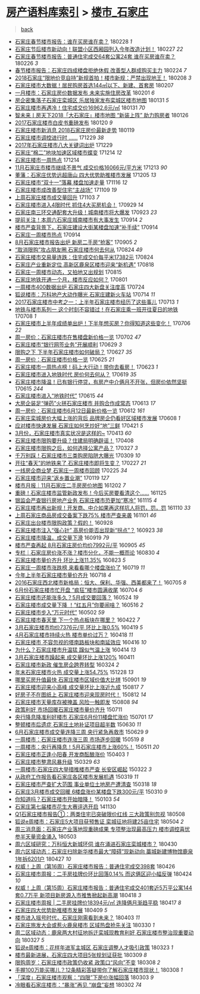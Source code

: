 [房产语料库索引](../../README.md)  > [楼市_石家庄](楼市_石家庄.md)
====
> [back](../README.md)

- [石家庄春节楼市报告：谁在买房谁在卖？](http://jkwz.applinzi.com/ittc/7075175558554321931.html#%E7%9F%B3%E5%AE%B6%E5%BA%84%E6%98%A5%E8%8A%82%E6%A5%BC%E5%B8%82%E6%8A%A5%E5%91%8A%EF%BC%9A%E8%B0%81%E5%9C%A8%E4%B9%B0%E6%88%BF%E8%B0%81%E5%9C%A8%E5%8D%96%EF%BC%9F) 180228 *1* 
- [石家庄节后楼市新动向！联盟小区西厢园列入今年改造计划！](http://jkwz.applinzi.com/ittc/7074721206643459088.html#%E7%9F%B3%E5%AE%B6%E5%BA%84%E8%8A%82%E5%90%8E%E6%A5%BC%E5%B8%82%E6%96%B0%E5%8A%A8%E5%90%91%EF%BC%81%E8%81%94%E7%9B%9F%E5%B0%8F%E5%8C%BA%E8%A5%BF%E5%8E%A2%E5%9B%AD%E5%88%97%E5%85%A5%E4%BB%8A%E5%B9%B4%E6%94%B9%E9%80%A0%E8%AE%A1%E5%88%92%EF%BC%81) 180227 *22* 
- [石家庄春节楼市报告：普通住宅成交64套公寓24套 谁在买房谁在卖？](http://jkwz.applinzi.com/ittc/7074291150565671953.html#%E7%9F%B3%E5%AE%B6%E5%BA%84%E6%98%A5%E8%8A%82%E6%A5%BC%E5%B8%82%E6%8A%A5%E5%91%8A%EF%BC%9A%E6%99%AE%E9%80%9A%E4%BD%8F%E5%AE%85%E6%88%90%E4%BA%A464%E5%A5%97%E5%85%AC%E5%AF%9324%E5%A5%97+%E8%B0%81%E5%9C%A8%E4%B9%B0%E6%88%BF%E8%B0%81%E5%9C%A8%E5%8D%96%EF%BC%9F) 180226 *3* 
- [春节楼市报告：石家庄四成楼盘拒绝休假 改善型人群成购买主力](http://jkwz.applinzi.com/ittc/7073736418071675915.html#%E6%98%A5%E8%8A%82%E6%A5%BC%E5%B8%82%E6%8A%A5%E5%91%8A%EF%BC%9A%E7%9F%B3%E5%AE%B6%E5%BA%84%E5%9B%9B%E6%88%90%E6%A5%BC%E7%9B%98%E6%8B%92%E7%BB%9D%E4%BC%91%E5%81%87+%E6%94%B9%E5%96%84%E5%9E%8B%E4%BA%BA%E7%BE%A4%E6%88%90%E8%B4%AD%E4%B9%B0%E4%B8%BB%E5%8A%9B) 180224 *7* 
- [2018石家庄“限地价竞自持”新规首拍！楼市新规：严禁出现地王！](http://jkwz.applinzi.com/ittc/7067723057609573386.html#2018%E7%9F%B3%E5%AE%B6%E5%BA%84%E2%80%9C%E9%99%90%E5%9C%B0%E4%BB%B7%E7%AB%9E%E8%87%AA%E6%8C%81%E2%80%9D%E6%96%B0%E8%A7%84%E9%A6%96%E6%8B%8D%EF%BC%81%E6%A5%BC%E5%B8%82%E6%96%B0%E8%A7%84%EF%BC%9A%E4%B8%A5%E7%A6%81%E5%87%BA%E7%8E%B0%E5%9C%B0%E7%8E%8B%EF%BC%81) 180208 *3* 
- [石家庄楼市大数据！居民购房首选144㎡以下、新建、首套房](http://jkwz.applinzi.com/ittc/7067402292628554768.html#%E7%9F%B3%E5%AE%B6%E5%BA%84%E6%A5%BC%E5%B8%82%E5%A4%A7%E6%95%B0%E6%8D%AE%EF%BC%81%E5%B1%85%E6%B0%91%E8%B4%AD%E6%88%BF%E9%A6%96%E9%80%89144%E3%8E%A1%E4%BB%A5%E4%B8%8B%E3%80%81%E6%96%B0%E5%BB%BA%E3%80%81%E9%A6%96%E5%A5%97%E6%88%BF) 180207  
- [一月楼市：石家庄房价数据发布 未来实施住房改革](http://jkwz.applinzi.com/ittc/7065252836038673419.html#%E4%B8%80%E6%9C%88%E6%A5%BC%E5%B8%82%EF%BC%9A%E7%9F%B3%E5%AE%B6%E5%BA%84%E6%88%BF%E4%BB%B7%E6%95%B0%E6%8D%AE%E5%8F%91%E5%B8%83+%E6%9C%AA%E6%9D%A5%E5%AE%9E%E6%96%BD%E4%BD%8F%E6%88%BF%E6%94%B9%E9%9D%A9) 180201 *6* 
- [房企密集落子石家庄栾城区 乐居独家发布栾城区楼市地图](http://jkwz.applinzi.com/ittc/7064802534504268816.html#%E6%88%BF%E4%BC%81%E5%AF%86%E9%9B%86%E8%90%BD%E5%AD%90%E7%9F%B3%E5%AE%B6%E5%BA%84%E6%A0%BE%E5%9F%8E%E5%8C%BA+%E4%B9%90%E5%B1%85%E7%8B%AC%E5%AE%B6%E5%8F%91%E5%B8%83%E6%A0%BE%E5%9F%8E%E5%8C%BA%E6%A5%BC%E5%B8%82%E5%9C%B0%E5%9B%BE) 180131 *5* 
- [石家庄楼市再遇冷！住宅成交价16962.6元/㎡](http://jkwz.applinzi.com/ittc/7064795593166029840.html#%E7%9F%B3%E5%AE%B6%E5%BA%84%E6%A5%BC%E5%B8%82%E5%86%8D%E9%81%87%E5%86%B7%EF%BC%81%E4%BD%8F%E5%AE%85%E6%88%90%E4%BA%A4%E4%BB%B716962.6%E5%85%83%2F%E3%8E%A1) 180131 *70* 
- [智未来丨房天下2018「大石家庄」楼市地图 “新装上阵” 助力购房者](http://jkwz.applinzi.com/ittc/7062912568262132746.html#%E6%99%BA%E6%9C%AA%E6%9D%A5%E4%B8%A8%E6%88%BF%E5%A4%A9%E4%B8%8B2018%E3%80%8C%E5%A4%A7%E7%9F%B3%E5%AE%B6%E5%BA%84%E3%80%8D%E6%A5%BC%E5%B8%82%E5%9C%B0%E5%9B%BE+%E2%80%9C%E6%96%B0%E8%A3%85%E4%B8%8A%E9%98%B5%E2%80%9D+%E5%8A%A9%E5%8A%9B%E8%B4%AD%E6%88%BF%E8%80%85) 180126  
- [2017石家庄楼市白皮书重磅发布](http://jkwz.applinzi.com/ittc/7060645515484464135.html#2017%E7%9F%B3%E5%AE%B6%E5%BA%84%E6%A5%BC%E5%B8%82%E7%99%BD%E7%9A%AE%E4%B9%A6%E9%87%8D%E7%A3%85%E5%8F%91%E5%B8%83) 180120 *9* 
- [石家庄楼市新消息 2018石家庄房价最新走势](http://jkwz.applinzi.com/ittc/7060264080953050129.html#%E7%9F%B3%E5%AE%B6%E5%BA%84%E6%A5%BC%E5%B8%82%E6%96%B0%E6%B6%88%E6%81%AF+2018%E7%9F%B3%E5%AE%B6%E5%BA%84%E6%88%BF%E4%BB%B7%E6%9C%80%E6%96%B0%E8%B5%B0%E5%8A%BF) 180119  
- [石家庄楼市调控进行时 ……](http://jkwz.applinzi.com/ittc/7052410016647087120.html#%E7%9F%B3%E5%AE%B6%E5%BA%84%E6%A5%BC%E5%B8%82%E8%B0%83%E6%8E%A7%E8%BF%9B%E8%A1%8C%E6%97%B6+%E2%80%A6%E2%80%A6) 171229 *38* 
- [2017年石家庄楼市八大关键词出炉](http://jkwz.applinzi.com/ittc/7052388777387885585.html#2017%E5%B9%B4%E7%9F%B3%E5%AE%B6%E5%BA%84%E6%A5%BC%E5%B8%82%E5%85%AB%E5%A4%A7%E5%85%B3%E9%94%AE%E8%AF%8D%E5%87%BA%E7%82%89) 171229  
- [石家庄“棉二”地块加速区域楼市蝶变](http://jkwz.applinzi.com/ittc/7046834595188704272.html#%E7%9F%B3%E5%AE%B6%E5%BA%84%E2%80%9C%E6%A3%89%E4%BA%8C%E2%80%9D%E5%9C%B0%E5%9D%97%E5%8A%A0%E9%80%9F%E5%8C%BA%E5%9F%9F%E6%A5%BC%E5%B8%82%E8%9D%B6%E5%8F%98) 171214 *12* 
- [石家庄楼市一周热点](http://jkwz.applinzi.com/ittc/7046833768197784592.html#%E7%9F%B3%E5%AE%B6%E5%BA%84%E6%A5%BC%E5%B8%82%E4%B8%80%E5%91%A8%E7%83%AD%E7%82%B9) 171214  
- [11月石家庄市楼市继续不景气 成交价格16066元/平方米](http://jkwz.applinzi.com/ittc/7046583336464548880.html#11%E6%9C%88%E7%9F%B3%E5%AE%B6%E5%BA%84%E5%B8%82%E6%A5%BC%E5%B8%82%E7%BB%A7%E7%BB%AD%E4%B8%8D%E6%99%AF%E6%B0%94+%E6%88%90%E4%BA%A4%E4%BB%B7%E6%A0%BC16066%E5%85%83%2F%E5%B9%B3%E6%96%B9%E7%B1%B3) 171213 *90* 
- [董藩：石家庄优势远超唐山 四大优势助推楼市发展](http://jkwz.applinzi.com/ittc/7043670183200162833.html#%E8%91%A3%E8%97%A9%EF%BC%9A%E7%9F%B3%E5%AE%B6%E5%BA%84%E4%BC%98%E5%8A%BF%E8%BF%9C%E8%B6%85%E5%94%90%E5%B1%B1+%E5%9B%9B%E5%A4%A7%E4%BC%98%E5%8A%BF%E5%8A%A9%E6%8E%A8%E6%A5%BC%E5%B8%82%E5%8F%91%E5%B1%95) 171205 *13* 
- [石家庄楼市“双十一”落幕 楼盘加速走量](http://jkwz.applinzi.com/ittc/7036425685327938577.html#%E7%9F%B3%E5%AE%B6%E5%BA%84%E6%A5%BC%E5%B8%82%E2%80%9C%E5%8F%8C%E5%8D%81%E4%B8%80%E2%80%9D%E8%90%BD%E5%B9%95+%E6%A5%BC%E7%9B%98%E5%8A%A0%E9%80%9F%E8%B5%B0%E9%87%8F) 171116 *12* 
- [石家庄楼市成改善型住宅“主战场”](http://jkwz.applinzi.com/ittc/7033840419102786576.html#%E7%9F%B3%E5%AE%B6%E5%BA%84%E6%A5%BC%E5%B8%82%E6%88%90%E6%94%B9%E5%96%84%E5%9E%8B%E4%BD%8F%E5%AE%85%E2%80%9C%E4%B8%BB%E6%88%98%E5%9C%BA%E2%80%9D) 171109 *19* 
- [上周石家庄楼市成交量回升](http://jkwz.applinzi.com/ittc/7031735632148300817.html#%E4%B8%8A%E5%91%A8%E7%9F%B3%E5%AE%B6%E5%BA%84%E6%A5%BC%E5%B8%82%E6%88%90%E4%BA%A4%E9%87%8F%E5%9B%9E%E5%8D%87) 171103 *7* 
- [石家庄楼市进入4限时代 抓住4大买房机会！](http://jkwz.applinzi.com/ittc/7018655779543057425.html#%E7%9F%B3%E5%AE%B6%E5%BA%84%E6%A5%BC%E5%B8%82%E8%BF%9B%E5%85%A54%E9%99%90%E6%97%B6%E4%BB%A3+%E6%8A%93%E4%BD%8F4%E5%A4%A7%E4%B9%B0%E6%88%BF%E6%9C%BA%E4%BC%9A%EF%BC%81) 170929 *14* 
- [石家庄南三环交通配套大升级！城南楼市将大爆发](http://jkwz.applinzi.com/ittc/7016406789023859729.html#%E7%9F%B3%E5%AE%B6%E5%BA%84%E5%8D%97%E4%B8%89%E7%8E%AF%E4%BA%A4%E9%80%9A%E9%85%8D%E5%A5%97%E5%A4%A7%E5%8D%87%E7%BA%A7%EF%BC%81%E5%9F%8E%E5%8D%97%E6%A5%BC%E5%B8%82%E5%B0%86%E5%A4%A7%E7%88%86%E5%8F%91) 170923 *23* 
- [提前关注！本周六石家庄城南楼市有大事发生](http://jkwz.applinzi.com/ittc/7013106895706129425.html#%E6%8F%90%E5%89%8D%E5%85%B3%E6%B3%A8%EF%BC%81%E6%9C%AC%E5%91%A8%E5%85%AD%E7%9F%B3%E5%AE%B6%E5%BA%84%E5%9F%8E%E5%8D%97%E6%A5%BC%E5%B8%82%E6%9C%89%E5%A4%A7%E4%BA%8B%E5%8F%91%E7%94%9F) 170914 *2* 
- [楼市严查背景下，石家庄建设大街某楼盘加速“补手续”](http://jkwz.applinzi.com/ittc/7013078066807702288.html#%E6%A5%BC%E5%B8%82%E4%B8%A5%E6%9F%A5%E8%83%8C%E6%99%AF%E4%B8%8B%EF%BC%8C%E7%9F%B3%E5%AE%B6%E5%BA%84%E5%BB%BA%E8%AE%BE%E5%A4%A7%E8%A1%97%E6%9F%90%E6%A5%BC%E7%9B%98%E5%8A%A0%E9%80%9F%E2%80%9C%E8%A1%A5%E6%89%8B%E7%BB%AD%E2%80%9D) 170914  
- [石家庄一周楼市热点](http://jkwz.applinzi.com/ittc/7013077773407748881.html#%E7%9F%B3%E5%AE%B6%E5%BA%84%E4%B8%80%E5%91%A8%E6%A5%BC%E5%B8%82%E7%83%AD%E7%82%B9) 170914  
- [8月石家庄楼市报告出炉 新房二手房“抢客”](http://jkwz.applinzi.com/ittc/7009754175322457104.html#8%E6%9C%88%E7%9F%B3%E5%AE%B6%E5%BA%84%E6%A5%BC%E5%B8%82%E6%8A%A5%E5%91%8A%E5%87%BA%E7%82%89+%E6%96%B0%E6%88%BF%E4%BA%8C%E6%89%8B%E6%88%BF%E2%80%9C%E6%8A%A2%E5%AE%A2%E2%80%9D) 170905 *2* 
- [“取消限购”攻占朋友圈 石家庄楼市何去何从](http://jkwz.applinzi.com/ittc/7005421835863458832.html#%E2%80%9C%E5%8F%96%E6%B6%88%E9%99%90%E8%B4%AD%E2%80%9D%E6%94%BB%E5%8D%A0%E6%9C%8B%E5%8F%8B%E5%9C%88+%E7%9F%B3%E5%AE%B6%E5%BA%84%E6%A5%BC%E5%B8%82%E4%BD%95%E5%8E%BB%E4%BD%95%E4%BB%8E) 170824 *49* 
- [石家庄楼市交易量连跌：住宅成交价每平米17382元](http://jkwz.applinzi.com/ittc/7005185751678190353.html#%E7%9F%B3%E5%AE%B6%E5%BA%84%E6%A5%BC%E5%B8%82%E4%BA%A4%E6%98%93%E9%87%8F%E8%BF%9E%E8%B7%8C%EF%BC%9A%E4%BD%8F%E5%AE%85%E6%88%90%E4%BA%A4%E4%BB%B7%E6%AF%8F%E5%B9%B3%E7%B1%B317382%E5%85%83) 170824  
- [石家庄产业重新定位 高新区鹿泉区楼市迎来“新机遇”](http://jkwz.applinzi.com/ittc/7003120189842129681.html#%E7%9F%B3%E5%AE%B6%E5%BA%84%E4%BA%A7%E4%B8%9A%E9%87%8D%E6%96%B0%E5%AE%9A%E4%BD%8D+%E9%AB%98%E6%96%B0%E5%8C%BA%E9%B9%BF%E6%B3%89%E5%8C%BA%E6%A5%BC%E5%B8%82%E8%BF%8E%E6%9D%A5%E2%80%9C%E6%96%B0%E6%9C%BA%E9%81%87%E2%80%9D) 170818  
- [石家庄一周楼市动态，又拍地又出规划](http://jkwz.applinzi.com/ittc/7001966934772679696.html#%E7%9F%B3%E5%AE%B6%E5%BA%84%E4%B8%80%E5%91%A8%E6%A5%BC%E5%B8%82%E5%8A%A8%E6%80%81%EF%BC%8C%E5%8F%88%E6%8B%8D%E5%9C%B0%E5%8F%88%E5%87%BA%E8%A7%84%E5%88%92) 170815  
- [石家庄地铁开通一个月，楼市反应如何？](http://jkwz.applinzi.com/ittc/6996885901899465744.html#%E7%9F%B3%E5%AE%B6%E5%BA%84%E5%9C%B0%E9%93%81%E5%BC%80%E9%80%9A%E4%B8%80%E4%B8%AA%E6%9C%88%EF%BC%8C%E6%A5%BC%E5%B8%82%E5%8F%8D%E5%BA%94%E5%A6%82%E4%BD%95%EF%BC%9F) 170801  
- [一周楼市400数据出炉 石家庄四大新盘关注度高](http://jkwz.applinzi.com/ittc/6993881582518420497.html#%E4%B8%80%E5%91%A8%E6%A5%BC%E5%B8%82400%E6%95%B0%E6%8D%AE%E5%87%BA%E7%82%89+%E7%9F%B3%E5%AE%B6%E5%BA%84%E5%9B%9B%E5%A4%A7%E6%96%B0%E7%9B%98%E5%85%B3%E6%B3%A8%E5%BA%A6%E9%AB%98) 170724  
- [狐说楼市：万科地产大动作曝光 石家庄建新火车站](http://jkwz.applinzi.com/ittc/6990222056376239120.html#%E7%8B%90%E8%AF%B4%E6%A5%BC%E5%B8%82%EF%BC%9A%E4%B8%87%E7%A7%91%E5%9C%B0%E4%BA%A7%E5%A4%A7%E5%8A%A8%E4%BD%9C%E6%9B%9D%E5%85%89+%E7%9F%B3%E5%AE%B6%E5%BA%84%E5%BB%BA%E6%96%B0%E7%81%AB%E8%BD%A6%E7%AB%99) 170714 *11* 
- [2017石家庄楼市中考之一：上半年石家庄楼市经历了这些事儿](http://jkwz.applinzi.com/ittc/6989687004152202257.html#2017%E7%9F%B3%E5%AE%B6%E5%BA%84%E6%A5%BC%E5%B8%82%E4%B8%AD%E8%80%83%E4%B9%8B%E4%B8%80%EF%BC%9A%E4%B8%8A%E5%8D%8A%E5%B9%B4%E7%9F%B3%E5%AE%B6%E5%BA%84%E6%A5%BC%E5%B8%82%E7%BB%8F%E5%8E%86%E4%BA%86%E8%BF%99%E4%BA%9B%E4%BA%8B%E5%84%BF) 170713 *1* 
- [地铁与楼市系列一 这个时刻不容错过！在石家庄乘一班开往夏日的地铁](http://jkwz.applinzi.com/ittc/6987824005447681029.html#%E5%9C%B0%E9%93%81%E4%B8%8E%E6%A5%BC%E5%B8%82%E7%B3%BB%E5%88%97%E4%B8%80+%E8%BF%99%E4%B8%AA%E6%97%B6%E5%88%BB%E4%B8%8D%E5%AE%B9%E9%94%99%E8%BF%87%EF%BC%81%E5%9C%A8%E7%9F%B3%E5%AE%B6%E5%BA%84%E4%B9%98%E4%B8%80%E7%8F%AD%E5%BC%80%E5%BE%80%E5%A4%8F%E6%97%A5%E7%9A%84%E5%9C%B0%E9%93%81) 170708 *1* 
- [石家庄楼市上半年成绩单出炉！下半年想买房？你得知道这些变化！](http://jkwz.applinzi.com/ittc/6987148999654900752.html#%E7%9F%B3%E5%AE%B6%E5%BA%84%E6%A5%BC%E5%B8%82%E4%B8%8A%E5%8D%8A%E5%B9%B4%E6%88%90%E7%BB%A9%E5%8D%95%E5%87%BA%E7%82%89%EF%BC%81%E4%B8%8B%E5%8D%8A%E5%B9%B4%E6%83%B3%E4%B9%B0%E6%88%BF%EF%BC%9F%E4%BD%A0%E5%BE%97%E7%9F%A5%E9%81%93%E8%BF%99%E4%BA%9B%E5%8F%98%E5%8C%96%EF%BC%81) 170706 *22* 
- [周一房价：石家庄楼市在售楼盘新价格一览](http://jkwz.applinzi.com/ittc/6985816463557264388.html#%E5%91%A8%E4%B8%80%E6%88%BF%E4%BB%B7%EF%BC%9A%E7%9F%B3%E5%AE%B6%E5%BA%84%E6%A5%BC%E5%B8%82%E5%9C%A8%E5%94%AE%E6%A5%BC%E7%9B%98%E6%96%B0%E4%BB%B7%E6%A0%BC%E4%B8%80%E8%A7%88) 170702 *47* 
- [石家庄楼市“银行网签业务”开展顺利](http://jkwz.applinzi.com/ittc/6984485863147701252.html#%E7%9F%B3%E5%AE%B6%E5%BA%84%E6%A5%BC%E5%B8%82%E2%80%9C%E9%93%B6%E8%A1%8C%E7%BD%91%E7%AD%BE%E4%B8%9A%E5%8A%A1%E2%80%9D%E5%BC%80%E5%B1%95%E9%A1%BA%E5%88%A9) 170629 *3* 
- [限购之下 下半年石家庄楼市如何破局？](http://jkwz.applinzi.com/ittc/6983774826844914693.html#%E9%99%90%E8%B4%AD%E4%B9%8B%E4%B8%8B+%E4%B8%8B%E5%8D%8A%E5%B9%B4%E7%9F%B3%E5%AE%B6%E5%BA%84%E6%A5%BC%E5%B8%82%E5%A6%82%E4%BD%95%E7%A0%B4%E5%B1%80%EF%BC%9F) 170627 *35* 
- [周一房价：石家庄楼市价格一览](http://jkwz.applinzi.com/ittc/6983118343396393988.html#%E5%91%A8%E4%B8%80%E6%88%BF%E4%BB%B7%EF%BC%9A%E7%9F%B3%E5%AE%B6%E5%BA%84%E6%A5%BC%E5%B8%82%E4%BB%B7%E6%A0%BC%E4%B8%80%E8%A7%88) 170625 *21* 
- [石家庄楼市一周热点榜！码上大行动！带你去看房！](http://jkwz.applinzi.com/ittc/6982370703977219077.html#%E7%9F%B3%E5%AE%B6%E5%BA%84%E6%A5%BC%E5%B8%82%E4%B8%80%E5%91%A8%E7%83%AD%E7%82%B9%E6%A6%9C%EF%BC%81%E7%A0%81%E4%B8%8A%E5%A4%A7%E8%A1%8C%E5%8A%A8%EF%BC%81%E5%B8%A6%E4%BD%A0%E5%8E%BB%E7%9C%8B%E6%88%BF%EF%BC%81) 170623 *1* 
- [石家庄楼市进入地铁时代 房价何去何从？](http://jkwz.applinzi.com/ittc/6980826685908714500.html#%E7%9F%B3%E5%AE%B6%E5%BA%84%E6%A5%BC%E5%B8%82%E8%BF%9B%E5%85%A5%E5%9C%B0%E9%93%81%E6%97%B6%E4%BB%A3+%E6%88%BF%E4%BB%B7%E4%BD%95%E5%8E%BB%E4%BD%95%E4%BB%8E%EF%BC%9F) 170619 *35* 
- [石家庄楼市降温！已有银行停贷，有房产中介俩月不开张，但房价依然坚挺](http://jkwz.applinzi.com/ittc/6979325629420798981.html#%E7%9F%B3%E5%AE%B6%E5%BA%84%E6%A5%BC%E5%B8%82%E9%99%8D%E6%B8%A9%EF%BC%81%E5%B7%B2%E6%9C%89%E9%93%B6%E8%A1%8C%E5%81%9C%E8%B4%B7%EF%BC%8C%E6%9C%89%E6%88%BF%E4%BA%A7%E4%B8%AD%E4%BB%8B%E4%BF%A9%E6%9C%88%E4%B8%8D%E5%BC%80%E5%BC%A0%EF%BC%8C%E4%BD%86%E6%88%BF%E4%BB%B7%E4%BE%9D%E7%84%B6%E5%9D%9A%E6%8C%BA) 170615 *244* 
- [石家庄楼市进入“地铁时代”](http://jkwz.applinzi.com/ittc/6979271904857687045.html#%E7%9F%B3%E5%AE%B6%E5%BA%84%E6%A5%BC%E5%B8%82%E8%BF%9B%E5%85%A5%E2%80%9C%E5%9C%B0%E9%93%81%E6%97%B6%E4%BB%A3%E2%80%9D) 170615 *44* 
- [大房企装足“弹药”火拼石家庄楼市 并购合作成常态](http://jkwz.applinzi.com/ittc/6978796113053090821.html#%E5%A4%A7%E6%88%BF%E4%BC%81%E8%A3%85%E8%B6%B3%E2%80%9C%E5%BC%B9%E8%8D%AF%E2%80%9D%E7%81%AB%E6%8B%BC%E7%9F%B3%E5%AE%B6%E5%BA%84%E6%A5%BC%E5%B8%82+%E5%B9%B6%E8%B4%AD%E5%90%88%E4%BD%9C%E6%88%90%E5%B8%B8%E6%80%81) 170613 *17* 
- [周一房价：石家庄楼市6月12日最新价格一览](http://jkwz.applinzi.com/ittc/6978109242404766725.html#%E5%91%A8%E4%B8%80%E6%88%BF%E4%BB%B7%EF%BC%9A%E7%9F%B3%E5%AE%B6%E5%BA%84%E6%A5%BC%E5%B8%826%E6%9C%8812%E6%97%A5%E6%9C%80%E6%96%B0%E4%BB%B7%E6%A0%BC%E4%B8%80%E8%A7%88) 170612 *161* 
- [石家庄栾城房价大幅上涨的背后 品牌房企仍看好区域楼市发展](http://jkwz.applinzi.com/ittc/6976675855760622597.html#%E7%9F%B3%E5%AE%B6%E5%BA%84%E6%A0%BE%E5%9F%8E%E6%88%BF%E4%BB%B7%E5%A4%A7%E5%B9%85%E4%B8%8A%E6%B6%A8%E7%9A%84%E8%83%8C%E5%90%8E+%E5%93%81%E7%89%8C%E6%88%BF%E4%BC%81%E4%BB%8D%E7%9C%8B%E5%A5%BD%E5%8C%BA%E5%9F%9F%E6%A5%BC%E5%B8%82%E5%8F%91%E5%B1%95) 170608 *1* 
- [应对楼市快速发展 石家庄如何烹炒好“地”三鲜](http://jkwz.applinzi.com/ittc/6958925612700926980.html#%E5%BA%94%E5%AF%B9%E6%A5%BC%E5%B8%82%E5%BF%AB%E9%80%9F%E5%8F%91%E5%B1%95+%E7%9F%B3%E5%AE%B6%E5%BA%84%E5%A6%82%E4%BD%95%E7%83%B9%E7%82%92%E5%A5%BD%E2%80%9C%E5%9C%B0%E2%80%9D%E4%B8%89%E9%B2%9C) 170421 *5* 
- [3月份，石家庄楼市真实状况是这样的~](http://jkwz.applinzi.com/ittc/6955958642955256836.html#3%E6%9C%88%E4%BB%BD%EF%BC%8C%E7%9F%B3%E5%AE%B6%E5%BA%84%E6%A5%BC%E5%B8%82%E7%9C%9F%E5%AE%9E%E7%8A%B6%E5%86%B5%E6%98%AF%E8%BF%99%E6%A0%B7%E7%9A%84%7E) 170413 *60* 
- [石家庄楼市限购要升级？住建局明确辟谣！](http://jkwz.applinzi.com/ittc/6953995249172087812.html#%E7%9F%B3%E5%AE%B6%E5%BA%84%E6%A5%BC%E5%B8%82%E9%99%90%E8%B4%AD%E8%A6%81%E5%8D%87%E7%BA%A7%EF%BC%9F%E4%BD%8F%E5%BB%BA%E5%B1%80%E6%98%8E%E7%A1%AE%E8%BE%9F%E8%B0%A3%EF%BC%81) 170408  
- [石家庄楼市限购之后，如何选择公寓产品？](http://jkwz.applinzi.com/ittc/6949747963726398468.html#%E7%9F%B3%E5%AE%B6%E5%BA%84%E6%A5%BC%E5%B8%82%E9%99%90%E8%B4%AD%E4%B9%8B%E5%90%8E%EF%BC%8C%E5%A6%82%E4%BD%95%E9%80%89%E6%8B%A9%E5%85%AC%E5%AF%93%E4%BA%A7%E5%93%81%EF%BC%9F) 170327 *3* 
- [千万别踩！石家庄楼市三类购房陷阱大曝光](http://jkwz.applinzi.com/ittc/6942983536809362437.html#%E5%8D%83%E4%B8%87%E5%88%AB%E8%B8%A9%EF%BC%81%E7%9F%B3%E5%AE%B6%E5%BA%84%E6%A5%BC%E5%B8%82%E4%B8%89%E7%B1%BB%E8%B4%AD%E6%88%BF%E9%99%B7%E9%98%B1%E5%A4%A7%E6%9B%9D%E5%85%89) 170309 *10* 
- [开往“春天”的地铁来了 石家庄楼市即将生变？](http://jkwz.applinzi.com/ittc/6939354485876065285.html#%E5%BC%80%E5%BE%80%E2%80%9C%E6%98%A5%E5%A4%A9%E2%80%9D%E7%9A%84%E5%9C%B0%E9%93%81%E6%9D%A5%E4%BA%86+%E7%9F%B3%E5%AE%B6%E5%BA%84%E6%A5%BC%E5%B8%82%E5%8D%B3%E5%B0%86%E7%94%9F%E5%8F%98%EF%BC%9F) 170227 *21* 
- [一线房企商业梦 石家庄一周楼市回顾](http://jkwz.applinzi.com/ittc/6938535024923247620.html#%E4%B8%80%E7%BA%BF%E6%88%BF%E4%BC%81%E5%95%86%E4%B8%9A%E6%A2%A6+%E7%9F%B3%E5%AE%B6%E5%BA%84%E4%B8%80%E5%91%A8%E6%A5%BC%E5%B8%82%E5%9B%9E%E9%A1%BE) 170225 *34* 
- [石家庄楼市迎来“返乡置业潮”](http://jkwz.applinzi.com/ittc/6924772410145637380.html#%E7%9F%B3%E5%AE%B6%E5%BA%84%E6%A5%BC%E5%B8%82%E8%BF%8E%E6%9D%A5%E2%80%9C%E8%BF%94%E4%B9%A1%E7%BD%AE%E4%B8%9A%E6%BD%AE%E2%80%9D) 170119 *127* 
- [楼市月报｜11月石家庄二手房房价地图](http://jkwz.applinzi.com/ittc/6907083277860340740.html#%E6%A5%BC%E5%B8%82%E6%9C%88%E6%8A%A5%EF%BD%9C11%E6%9C%88%E7%9F%B3%E5%AE%B6%E5%BA%84%E4%BA%8C%E6%89%8B%E6%88%BF%E6%88%BF%E4%BB%B7%E5%9C%B0%E5%9B%BE) 161202 *7* 
- [重磅！石家庄楼市监管新政发布！今后买房要看清这个……](http://jkwz.applinzi.com/ittc/6904391307534795780.html#%E9%87%8D%E7%A3%85%EF%BC%81%E7%9F%B3%E5%AE%B6%E5%BA%84%E6%A5%BC%E5%B8%82%E7%9B%91%E7%AE%A1%E6%96%B0%E6%94%BF%E5%8F%91%E5%B8%83%EF%BC%81%E4%BB%8A%E5%90%8E%E4%B9%B0%E6%88%BF%E8%A6%81%E7%9C%8B%E6%B8%85%E8%BF%99%E4%B8%AA%E2%80%A6%E2%80%A6) 161125  
- [银监会严查银行房地产业务 石家庄楼市恐更加“寒冷”](http://jkwz.applinzi.com/ittc/6900654408039138309.html#%E9%93%B6%E7%9B%91%E4%BC%9A%E4%B8%A5%E6%9F%A5%E9%93%B6%E8%A1%8C%E6%88%BF%E5%9C%B0%E4%BA%A7%E4%B8%9A%E5%8A%A1+%E7%9F%B3%E5%AE%B6%E5%BA%84%E6%A5%BC%E5%B8%82%E6%81%90%E6%9B%B4%E5%8A%A0%E2%80%9C%E5%AF%92%E5%86%B7%E2%80%9D) 161115 *4* 
- [石家庄楼市再出新规！开发商、中介如果再这样坑人将罚，罚，罚](http://jkwz.applinzi.com/ittc/6898889055365760005.html#%E7%9F%B3%E5%AE%B6%E5%BA%84%E6%A5%BC%E5%B8%82%E5%86%8D%E5%87%BA%E6%96%B0%E8%A7%84%EF%BC%81%E5%BC%80%E5%8F%91%E5%95%86%E3%80%81%E4%B8%AD%E4%BB%8B%E5%A6%82%E6%9E%9C%E5%86%8D%E8%BF%99%E6%A0%B7%E5%9D%91%E4%BA%BA%E5%B0%86%E7%BD%9A%EF%BC%8C%E7%BD%9A%EF%BC%8C%E7%BD%9A) 161110 *33* 
- [上周石家庄商品房成交备案下跌75% 楼市严查来袭](http://jkwz.applinzi.com/ittc/6895587449731810308.html#%E4%B8%8A%E5%91%A8%E7%9F%B3%E5%AE%B6%E5%BA%84%E5%95%86%E5%93%81%E6%88%BF%E6%88%90%E4%BA%A4%E5%A4%87%E6%A1%88%E4%B8%8B%E8%B7%8C75%25+%E6%A5%BC%E5%B8%82%E4%B8%A5%E6%9F%A5%E6%9D%A5%E8%A2%AD) 161101 *46* 
- [石家庄出台楼市限购政策？假的！](http://jkwz.applinzi.com/ittc/6882771489245365253.html#%E7%9F%B3%E5%AE%B6%E5%BA%84%E5%87%BA%E5%8F%B0%E6%A5%BC%E5%B8%82%E9%99%90%E8%B4%AD%E6%94%BF%E7%AD%96%EF%BC%9F%E5%81%87%E7%9A%84%EF%BC%81) 160928  
- [石家庄楼市注入“强心针” 高房价能否出现新“拐点”？](http://jkwz.applinzi.com/ittc/6881038078822581253.html#%E7%9F%B3%E5%AE%B6%E5%BA%84%E6%A5%BC%E5%B8%82%E6%B3%A8%E5%85%A5%E2%80%9C%E5%BC%BA%E5%BF%83%E9%92%88%E2%80%9D+%E9%AB%98%E6%88%BF%E4%BB%B7%E8%83%BD%E5%90%A6%E5%87%BA%E7%8E%B0%E6%96%B0%E2%80%9C%E6%8B%90%E7%82%B9%E2%80%9D%EF%BC%9F) 160923 *38* 
- [石家庄楼市降温，成交量下滑](http://jkwz.applinzi.com/ittc/6879677423183987717.html#%E7%9F%B3%E5%AE%B6%E5%BA%84%E6%A5%BC%E5%B8%82%E9%99%8D%E6%B8%A9%EF%BC%8C%E6%88%90%E4%BA%A4%E9%87%8F%E4%B8%8B%E6%BB%91) 160919 *79* 
- [楼市严查再起 8月石家庄房价均价7992元/平](http://jkwz.applinzi.com/ittc/6874421845897511940.html#%E6%A5%BC%E5%B8%82%E4%B8%A5%E6%9F%A5%E5%86%8D%E8%B5%B7+8%E6%9C%88%E7%9F%B3%E5%AE%B6%E5%BA%84%E6%88%BF%E4%BB%B7%E5%9D%87%E4%BB%B77992%E5%85%83%2F%E5%B9%B3) 160905 *45* 
- [专栏｜石家庄房价涨不涨？楼市分化，不能一概而论](http://jkwz.applinzi.com/ittc/6872218181170627589.html#%E4%B8%93%E6%A0%8F%EF%BD%9C%E7%9F%B3%E5%AE%B6%E5%BA%84%E6%88%BF%E4%BB%B7%E6%B6%A8%E4%B8%8D%E6%B6%A8%EF%BC%9F%E6%A5%BC%E5%B8%82%E5%88%86%E5%8C%96%EF%BC%8C%E4%B8%8D%E8%83%BD%E4%B8%80%E6%A6%82%E8%80%8C%E8%AE%BA) 160830 *4* 
- [石家庄楼市量价齐升 环比上涨11.35%](http://jkwz.applinzi.com/ittc/6869566699371758596.html#%E7%9F%B3%E5%AE%B6%E5%BA%84%E6%A5%BC%E5%B8%82%E9%87%8F%E4%BB%B7%E9%BD%90%E5%8D%87+%E7%8E%AF%E6%AF%94%E4%B8%8A%E6%B6%A811.35%25) 160823 *5* 
- [石家庄一周楼市涨跌榜 来看看哪个楼盘涨价了](http://jkwz.applinzi.com/ittc/6856574768282862597.html#%E7%9F%B3%E5%AE%B6%E5%BA%84%E4%B8%80%E5%91%A8%E6%A5%BC%E5%B8%82%E6%B6%A8%E8%B7%8C%E6%A6%9C+%E6%9D%A5%E7%9C%8B%E7%9C%8B%E5%93%AA%E4%B8%AA%E6%A5%BC%E7%9B%98%E6%B6%A8%E4%BB%B7%E4%BA%86) 160719 *11* 
- [今年上半年石家庄楼市量价齐升](http://jkwz.applinzi.com/ittc/6856315133713974276.html#%E4%BB%8A%E5%B9%B4%E4%B8%8A%E5%8D%8A%E5%B9%B4%E7%9F%B3%E5%AE%B6%E5%BA%84%E6%A5%BC%E5%B8%82%E9%87%8F%E4%BB%B7%E9%BD%90%E5%8D%87) 160718 *4* 
- [2016石家庄西北楼市新格局：恒大、保利、华强、西美都来了！](http://jkwz.applinzi.com/ittc/6851452063619482628.html#2016%E7%9F%B3%E5%AE%B6%E5%BA%84%E8%A5%BF%E5%8C%97%E6%A5%BC%E5%B8%82%E6%96%B0%E6%A0%BC%E5%B1%80%EF%BC%9A%E6%81%92%E5%A4%A7%E3%80%81%E4%BF%9D%E5%88%A9%E3%80%81%E5%8D%8E%E5%BC%BA%E3%80%81%E8%A5%BF%E7%BE%8E%E9%83%BD%E6%9D%A5%E4%BA%86%EF%BC%81) 160705 *8* 
- [6月份石家庄楼市忙开盘 “疯狂”楼市圆满收尾](http://jkwz.applinzi.com/ittc/6850962015354618884.html#6%E6%9C%88%E4%BB%BD%E7%9F%B3%E5%AE%B6%E5%BA%84%E6%A5%BC%E5%B8%82%E5%BF%99%E5%BC%80%E7%9B%98+%E2%80%9C%E7%96%AF%E7%8B%82%E2%80%9D%E6%A5%BC%E5%B8%82%E5%9C%86%E6%BB%A1%E6%94%B6%E5%B0%BE) 160704 *6* 
- [石家庄楼市还能涨多久？5月成交要回落？](http://jkwz.applinzi.com/ittc/6835818600631632901.html#%E7%9F%B3%E5%AE%B6%E5%BA%84%E6%A5%BC%E5%B8%82%E8%BF%98%E8%83%BD%E6%B6%A8%E5%A4%9A%E4%B9%85%EF%BC%9F5%E6%9C%88%E6%88%90%E4%BA%A4%E8%A6%81%E5%9B%9E%E8%90%BD%EF%BC%9F) 160524 *19* 
- [石家庄楼市成交量下降 ！“红五月”你要闹啥？](http://jkwz.applinzi.com/ittc/6832833772625855492.html#%E7%9F%B3%E5%AE%B6%E5%BA%84%E6%A5%BC%E5%B8%82%E6%88%90%E4%BA%A4%E9%87%8F%E4%B8%8B%E9%99%8D+%EF%BC%81%E2%80%9C%E7%BA%A2%E4%BA%94%E6%9C%88%E2%80%9D%E4%BD%A0%E8%A6%81%E9%97%B9%E5%95%A5%EF%BC%9F) 160516 *2* 
- [石家庄楼市步入“万元时代”](http://jkwz.applinzi.com/ittc/6827527494047368196.html#%E7%9F%B3%E5%AE%B6%E5%BA%84%E6%A5%BC%E5%B8%82%E6%AD%A5%E5%85%A5%E2%80%9C%E4%B8%87%E5%85%83%E6%97%B6%E4%BB%A3%E2%80%9D) 160502 *59* 
- [石家庄楼市春天里  下一个热点板块在哪里？](http://jkwz.applinzi.com/ittc/6823864711523075076.html#%E7%9F%B3%E5%AE%B6%E5%BA%84%E6%A5%BC%E5%B8%82%E6%98%A5%E5%A4%A9%E9%87%8C++%E4%B8%8B%E4%B8%80%E4%B8%AA%E7%83%AD%E7%82%B9%E6%9D%BF%E5%9D%97%E5%9C%A8%E5%93%AA%E9%87%8C%EF%BC%9F) 160422 *7* 
- [3月石家庄楼市均价7376元/平 环比上涨0.5%](http://jkwz.applinzi.com/ittc/6822463963090387972.html#3%E6%9C%88%E7%9F%B3%E5%AE%B6%E5%BA%84%E6%A5%BC%E5%B8%82%E5%9D%87%E4%BB%B77376%E5%85%83%2F%E5%B9%B3+%E7%8E%AF%E6%AF%94%E4%B8%8A%E6%B6%A80.5%25) 160419 *5* 
- [4月石家庄楼市持续火热 楼市单价过万？](http://jkwz.applinzi.com/ittc/6822463748316857349.html#4%E6%9C%88%E7%9F%B3%E5%AE%B6%E5%BA%84%E6%A5%BC%E5%B8%82%E6%8C%81%E7%BB%AD%E7%81%AB%E7%83%AD+%E6%A5%BC%E5%B8%82%E5%8D%95%E4%BB%B7%E8%BF%87%E4%B8%87%EF%BC%9F) 160418 *11* 
- [石家庄楼市 不容忽视的塔南路板块和南延效应](http://jkwz.applinzi.com/ittc/6821586967250617349.html#%E7%9F%B3%E5%AE%B6%E5%BA%84%E6%A5%BC%E5%B8%82+%E4%B8%8D%E5%AE%B9%E5%BF%BD%E8%A7%86%E7%9A%84%E5%A1%94%E5%8D%97%E8%B7%AF%E6%9D%BF%E5%9D%97%E5%92%8C%E5%8D%97%E5%BB%B6%E6%95%88%E5%BA%94) 160416 *10* 
- [为什么？石家庄楼市升温猛 蹿似气温上涨](http://jkwz.applinzi.com/ittc/6821056110366557188.html#%E4%B8%BA%E4%BB%80%E4%B9%88%EF%BC%9F%E7%9F%B3%E5%AE%B6%E5%BA%84%E6%A5%BC%E5%B8%82%E5%8D%87%E6%B8%A9%E7%8C%9B+%E8%B9%BF%E4%BC%BC%E6%B0%94%E6%B8%A9%E4%B8%8A%E6%B6%A8) 160414 *13* 
- [3月石家庄楼市躁起来 成交量环比上涨120%](http://jkwz.applinzi.com/ittc/6819141354512712709.html#3%E6%9C%88%E7%9F%B3%E5%AE%B6%E5%BA%84%E6%A5%BC%E5%B8%82%E8%BA%81%E8%B5%B7%E6%9D%A5+%E6%88%90%E4%BA%A4%E9%87%8F%E7%8E%AF%E6%AF%94%E4%B8%8A%E6%B6%A8120%25) 160411  
- [石家庄楼市新政 催生房企跨界转型](http://jkwz.applinzi.com/ittc/6813098424916247557.html#%E7%9F%B3%E5%AE%B6%E5%BA%84%E6%A5%BC%E5%B8%82%E6%96%B0%E6%94%BF+%E5%82%AC%E7%94%9F%E6%88%BF%E4%BC%81%E8%B7%A8%E7%95%8C%E8%BD%AC%E5%9E%8B) 160324 *2* 
- [年末石家庄楼市火热 成交量上涨54.75%](http://jkwz.applinzi.com/ittc/6780822847966675972.html#%E5%B9%B4%E6%9C%AB%E7%9F%B3%E5%AE%B6%E5%BA%84%E6%A5%BC%E5%B8%82%E7%81%AB%E7%83%AD+%E6%88%90%E4%BA%A4%E9%87%8F%E4%B8%8A%E6%B6%A854.75%25) 151228 *13* 
- [哪里买房升值最快 石家庄楼市区域价值大比拼](http://jkwz.applinzi.com/ittc/6737106540138955780.html#%E5%93%AA%E9%87%8C%E4%B9%B0%E6%88%BF%E5%8D%87%E5%80%BC%E6%9C%80%E5%BF%AB+%E7%9F%B3%E5%AE%B6%E5%BA%84%E6%A5%BC%E5%B8%82%E5%8C%BA%E5%9F%9F%E4%BB%B7%E5%80%BC%E5%A4%A7%E6%AF%94%E6%8B%BC) 150901 *19* 
- [石家庄楼市迎来小高峰 成交量环比上涨近九成](http://jkwz.applinzi.com/ittc/547650615726776962.html#%E7%9F%B3%E5%AE%B6%E5%BA%84%E6%A5%BC%E5%B8%82%E8%BF%8E%E6%9D%A5%E5%B0%8F%E9%AB%98%E5%B3%B0+%E6%88%90%E4%BA%A4%E9%87%8F%E7%8E%AF%E6%AF%94%E4%B8%8A%E6%B6%A8%E8%BF%91%E4%B9%9D%E6%88%90) 150817 *7* 
- [好房子不在图纸上 石家庄楼市迎来现房时代！](http://jkwz.applinzi.com/ittc/547650615695079259.html#%E5%A5%BD%E6%88%BF%E5%AD%90%E4%B8%8D%E5%9C%A8%E5%9B%BE%E7%BA%B8%E4%B8%8A+%E7%9F%B3%E5%AE%B6%E5%BA%84%E6%A5%BC%E5%B8%82%E8%BF%8E%E6%9D%A5%E7%8E%B0%E6%88%BF%E6%97%B6%E4%BB%A3%EF%BC%81) 150812 *14* 
- [石家庄楼市天量库存被掩盖 风险一触即发](http://jkwz.applinzi.com/ittc/547650615589230430.html#%E7%9F%B3%E5%AE%B6%E5%BA%84%E6%A5%BC%E5%B8%82%E5%A4%A9%E9%87%8F%E5%BA%93%E5%AD%98%E8%A2%AB%E6%8E%A9%E7%9B%96+%E9%A3%8E%E9%99%A9%E4%B8%80%E8%A7%A6%E5%8D%B3%E5%8F%91) 150808 *94* 
- [政策利好 市场回暖石家庄楼市量价齐升](http://jkwz.applinzi.com/ittc/547650614900577453.html#%E6%94%BF%E7%AD%96%E5%88%A9%E5%A5%BD+%E5%B8%82%E5%9C%BA%E5%9B%9E%E6%9A%96%E7%9F%B3%E5%AE%B6%E5%BA%84%E6%A5%BC%E5%B8%82%E9%87%8F%E4%BB%B7%E9%BD%90%E5%8D%87) 150711  
- [央行降息降准利好楼市 石家庄6月份11楼盘忙涨价](http://jkwz.applinzi.com/ittc/547650611416019784.html#%E5%A4%AE%E8%A1%8C%E9%99%8D%E6%81%AF%E9%99%8D%E5%87%86%E5%88%A9%E5%A5%BD%E6%A5%BC%E5%B8%82+%E7%9F%B3%E5%AE%B6%E5%BA%846%E6%9C%88%E4%BB%BD11%E6%A5%BC%E7%9B%98%E5%BF%99%E6%B6%A8%E4%BB%B7) 150701 *17* 
- [整顿楼市后遗症 石家庄土地补证项目超半数](http://jkwz.applinzi.com/ittc/547650611425395330.html#%E6%95%B4%E9%A1%BF%E6%A5%BC%E5%B8%82%E5%90%8E%E9%81%97%E7%97%87+%E7%9F%B3%E5%AE%B6%E5%BA%84%E5%9C%9F%E5%9C%B0%E8%A1%A5%E8%AF%81%E9%A1%B9%E7%9B%AE%E8%B6%85%E5%8D%8A%E6%95%B0) 150630 *11* 
- [6月石家庄楼市成交量连降三周 央行紧急再救市](http://jkwz.applinzi.com/ittc/547650611417226561.html#6%E6%9C%88%E7%9F%B3%E5%AE%B6%E5%BA%84%E6%A5%BC%E5%B8%82%E6%88%90%E4%BA%A4%E9%87%8F%E8%BF%9E%E9%99%8D%E4%B8%89%E5%91%A8+%E5%A4%AE%E8%A1%8C%E7%B4%A7%E6%80%A5%E5%86%8D%E6%95%91%E5%B8%82) 150629 *9* 
- [一周楼市：石家庄楼市连涨三周 市场逐步回暖](http://jkwz.applinzi.com/ittc/547650611414159060.html#%E4%B8%80%E5%91%A8%E6%A5%BC%E5%B8%82%EF%BC%9A%E7%9F%B3%E5%AE%B6%E5%BA%84%E6%A5%BC%E5%B8%82%E8%BF%9E%E6%B6%A8%E4%B8%89%E5%91%A8+%E5%B8%82%E5%9C%BA%E9%80%90%E6%AD%A5%E5%9B%9E%E6%9A%96) 150519 *8* 
- [一周楼市：央行再降息！5月石家庄楼市上涨60%！](http://jkwz.applinzi.com/ittc/547650611412302776.html#%E4%B8%80%E5%91%A8%E6%A5%BC%E5%B8%82%EF%BC%9A%E5%A4%AE%E8%A1%8C%E5%86%8D%E9%99%8D%E6%81%AF%EF%BC%815%E6%9C%88%E7%9F%B3%E5%AE%B6%E5%BA%84%E6%A5%BC%E5%B8%82%E4%B8%8A%E6%B6%A860%25%EF%BC%81) 150511 *20* 
- [石家庄楼市正逢小阳春 开发商酝酿涨价](http://jkwz.applinzi.com/ittc/547650611402839689.html#%E7%9F%B3%E5%AE%B6%E5%BA%84%E6%A5%BC%E5%B8%82%E6%AD%A3%E9%80%A2%E5%B0%8F%E9%98%B3%E6%98%A5+%E5%BC%80%E5%8F%91%E5%95%86%E9%85%9D%E9%85%BF%E6%B6%A8%E4%BB%B7) 150403 *1* 
- [石家庄楼市整肃风暴升级](http://jkwz.applinzi.com/ittc/547650611401709570.html#%E7%9F%B3%E5%AE%B6%E5%BA%84%E6%A5%BC%E5%B8%82%E6%95%B4%E8%82%83%E9%A3%8E%E6%9A%B4%E5%8D%87%E7%BA%A7) 150329 *63* 
- [一周楼市:石家庄四大举措推楼市严查 长安区崛起](http://jkwz.applinzi.com/ittc/547650611398437605.html#%E4%B8%80%E5%91%A8%E6%A5%BC%E5%B8%82%3A%E7%9F%B3%E5%AE%B6%E5%BA%84%E5%9B%9B%E5%A4%A7%E4%B8%BE%E6%8E%AA%E6%8E%A8%E6%A5%BC%E5%B8%82%E4%B8%A5%E6%9F%A5+%E9%95%BF%E5%AE%89%E5%8C%BA%E5%B4%9B%E8%B5%B7) 150322 *3* 
- [从政府工作报告看石家庄各区楼市发展机遇](http://jkwz.applinzi.com/ittc/547650611397161891.html#%E4%BB%8E%E6%94%BF%E5%BA%9C%E5%B7%A5%E4%BD%9C%E6%8A%A5%E5%91%8A%E7%9C%8B%E7%9F%B3%E5%AE%B6%E5%BA%84%E5%90%84%E5%8C%BA%E6%A5%BC%E5%B8%82%E5%8F%91%E5%B1%95%E6%9C%BA%E9%81%87) 150319 *11* 
- [石家庄楼市严查扩大范围 事业单位土地房产遭清查](http://jkwz.applinzi.com/ittc/547650611399536434.html#%E7%9F%B3%E5%AE%B6%E5%BA%84%E6%A5%BC%E5%B8%82%E4%B8%A5%E6%9F%A5%E6%89%A9%E5%A4%A7%E8%8C%83%E5%9B%B4+%E4%BA%8B%E4%B8%9A%E5%8D%95%E4%BD%8D%E5%9C%9F%E5%9C%B0%E6%88%BF%E4%BA%A7%E9%81%AD%E6%B8%85%E6%9F%A5) 150318 *18* 
- [石家庄3月楼市成交回暖 6楼盘涨价某楼盘下跌300元/平](http://jkwz.applinzi.com/ittc/547650611394305754.html#%E7%9F%B3%E5%AE%B6%E5%BA%843%E6%9C%88%E6%A5%BC%E5%B8%82%E6%88%90%E4%BA%A4%E5%9B%9E%E6%9A%96+6%E6%A5%BC%E7%9B%98%E6%B6%A8%E4%BB%B7%E6%9F%90%E6%A5%BC%E7%9B%98%E4%B8%8B%E8%B7%8C300%E5%85%83%2F%E5%B9%B3) 150310 *9* 
- [你知道吗？石家庄楼市开始暗降！](http://jkwz.applinzi.com/ittc/547650611384709814.html#%E4%BD%A0%E7%9F%A5%E9%81%93%E5%90%97%EF%BC%9F%E7%9F%B3%E5%AE%B6%E5%BA%84%E6%A5%BC%E5%B8%82%E5%BC%80%E5%A7%8B%E6%9A%97%E9%99%8D%EF%BC%81) 150103 *54* 
- [石家庄第七届楼市花生大赛评选开启](http://jkwz.applinzi.com/ittc/547650611380447208.html#%E7%9F%B3%E5%AE%B6%E5%BA%84%E7%AC%AC%E4%B8%83%E5%B1%8A%E6%A5%BC%E5%B8%82%E8%8A%B1%E7%94%9F%E5%A4%A7%E8%B5%9B%E8%AF%84%E9%80%89%E5%BC%80%E5%90%AF) 141130  
- [Q1石家庄楼市报告①：两类住宅已突破限价红线 三大政策别忽视](http://jkwz.applinzi.com/ittc/7100667671727309830.html#Q1%E7%9F%B3%E5%AE%B6%E5%BA%84%E6%A5%BC%E5%B8%82%E6%8A%A5%E5%91%8A%E2%91%A0%EF%BC%9A%E4%B8%A4%E7%B1%BB%E4%BD%8F%E5%AE%85%E5%B7%B2%E7%AA%81%E7%A0%B4%E9%99%90%E4%BB%B7%E7%BA%A2%E7%BA%BF+%E4%B8%89%E5%A4%A7%E6%94%BF%E7%AD%96%E5%88%AB%E5%BF%BD%E8%A7%86) 180508  
- [狐说e周楼市：石家庄5大项目获预售证 栾城征地将建25亩住宅](http://jkwz.applinzi.com/ittc/7099316801437697031.html#%E7%8B%90%E8%AF%B4e%E5%91%A8%E6%A5%BC%E5%B8%82%EF%BC%9A%E7%9F%B3%E5%AE%B6%E5%BA%845%E5%A4%A7%E9%A1%B9%E7%9B%AE%E8%8E%B7%E9%A2%84%E5%94%AE%E8%AF%81+%E6%A0%BE%E5%9F%8E%E5%BE%81%E5%9C%B0%E5%B0%86%E5%BB%BA25%E4%BA%A9%E4%BD%8F%E5%AE%85) 180504 *2* 
- [周三消息面：石家庄产业落地现重磅成果 专项整治现最高压力 楼市调控喜忧参半天量资金涌入](http://jkwz.applinzi.com/ittc/7098749473209713671.html#%E5%91%A8%E4%B8%89%E6%B6%88%E6%81%AF%E9%9D%A2%EF%BC%9A%E7%9F%B3%E5%AE%B6%E5%BA%84%E4%BA%A7%E4%B8%9A%E8%90%BD%E5%9C%B0%E7%8E%B0%E9%87%8D%E7%A3%85%E6%88%90%E6%9E%9C+%E4%B8%93%E9%A1%B9%E6%95%B4%E6%B2%BB%E7%8E%B0%E6%9C%80%E9%AB%98%E5%8E%8B%E5%8A%9B+%E6%A5%BC%E5%B8%82%E8%B0%83%E6%8E%A7%E5%96%9C%E5%BF%A7%E5%8F%82%E5%8D%8A%E5%A4%A9%E9%87%8F%E8%B5%84%E9%87%91%E6%B6%8C%E5%85%A5) 180503  
- [周六区域研究：万科恒大新城环伺 谁在涌进石家庄栾城楼市？](http://jkwz.applinzi.com/ittc/7097769174195766289.html#%E5%91%A8%E5%85%AD%E5%8C%BA%E5%9F%9F%E7%A0%94%E7%A9%B6%EF%BC%9A%E4%B8%87%E7%A7%91%E6%81%92%E5%A4%A7%E6%96%B0%E5%9F%8E%E7%8E%AF%E4%BC%BA+%E8%B0%81%E5%9C%A8%E6%B6%8C%E8%BF%9B%E7%9F%B3%E5%AE%B6%E5%BA%84%E6%A0%BE%E5%9F%8E%E6%A5%BC%E5%B8%82%EF%BC%9F) 180430  
- [周六区域动态：石家庄扫除新华楼市最大“障碍”现新动向 藁城新建博物馆鹿泉1年拆6201户](http://jkwz.applinzi.com/ittc/7096768513878524934.html#%E5%91%A8%E5%85%AD%E5%8C%BA%E5%9F%9F%E5%8A%A8%E6%80%81%EF%BC%9A%E7%9F%B3%E5%AE%B6%E5%BA%84%E6%89%AB%E9%99%A4%E6%96%B0%E5%8D%8E%E6%A5%BC%E5%B8%82%E6%9C%80%E5%A4%A7%E2%80%9C%E9%9A%9C%E7%A2%8D%E2%80%9D%E7%8E%B0%E6%96%B0%E5%8A%A8%E5%90%91+%E8%97%81%E5%9F%8E%E6%96%B0%E5%BB%BA%E5%8D%9A%E7%89%A9%E9%A6%86%E9%B9%BF%E6%B3%891%E5%B9%B4%E6%8B%866201%E6%88%B7) 180427 *10* 
- [权威！上周（第16周）石家庄楼市报告：普通住宅成交398套](http://jkwz.applinzi.com/ittc/7096282376101692433.html#%E6%9D%83%E5%A8%81%EF%BC%81%E4%B8%8A%E5%91%A8%EF%BC%88%E7%AC%AC16%E5%91%A8%EF%BC%89%E7%9F%B3%E5%AE%B6%E5%BA%84%E6%A5%BC%E5%B8%82%E6%8A%A5%E5%91%8A%EF%BC%9A%E6%99%AE%E9%80%9A%E4%BD%8F%E5%AE%85%E6%88%90%E4%BA%A4398%E5%A5%97) 180426  
- [石家庄楼市周报：二手房挂牌价环比回落0.14% 而这俩区迎小幅反弹](http://jkwz.applinzi.com/ittc/7095478730980066315.html#%E7%9F%B3%E5%AE%B6%E5%BA%84%E6%A5%BC%E5%B8%82%E5%91%A8%E6%8A%A5%EF%BC%9A%E4%BA%8C%E6%89%8B%E6%88%BF%E6%8C%82%E7%89%8C%E4%BB%B7%E7%8E%AF%E6%AF%94%E5%9B%9E%E8%90%BD0.14%25+%E8%80%8C%E8%BF%99%E4%BF%A9%E5%8C%BA%E8%BF%8E%E5%B0%8F%E5%B9%85%E5%8F%8D%E5%BC%B9) 180424 *10* 
- [权威！上周（第15周）石家庄楼市报告：普通住宅成交401套近5万平公寓144套0.7万平 新项目新房源入市推售掀起新高潮](http://jkwz.applinzi.com/ittc/7093228008200733706.html#%E6%9D%83%E5%A8%81%EF%BC%81%E4%B8%8A%E5%91%A8%EF%BC%88%E7%AC%AC15%E5%91%A8%EF%BC%89%E7%9F%B3%E5%AE%B6%E5%BA%84%E6%A5%BC%E5%B8%82%E6%8A%A5%E5%91%8A%EF%BC%9A%E6%99%AE%E9%80%9A%E4%BD%8F%E5%AE%85%E6%88%90%E4%BA%A4401%E5%A5%97%E8%BF%915%E4%B8%87%E5%B9%B3%E5%85%AC%E5%AF%93144%E5%A5%970.7%E4%B8%87%E5%B9%B3+%E6%96%B0%E9%A1%B9%E7%9B%AE%E6%96%B0%E6%88%BF%E6%BA%90%E5%85%A5%E5%B8%82%E6%8E%A8%E5%94%AE%E6%8E%80%E8%B5%B7%E6%96%B0%E9%AB%98%E6%BD%AE) 180418 *3* 
- [石家庄楼市周报 | 二手房挂牌价18394元/㎡ 连降俩月渐趋平稳](http://jkwz.applinzi.com/ittc/7092976870188647435.html#%E7%9F%B3%E5%AE%B6%E5%BA%84%E6%A5%BC%E5%B8%82%E5%91%A8%E6%8A%A5+%7C+%E4%BA%8C%E6%89%8B%E6%88%BF%E6%8C%82%E7%89%8C%E4%BB%B718394%E5%85%83%2F%E3%8E%A1+%E8%BF%9E%E9%99%8D%E4%BF%A9%E6%9C%88%E6%B8%90%E8%B6%8B%E5%B9%B3%E7%A8%B3) 180417 *8* 
- [石家庄四大优势助推楼市发展](http://jkwz.applinzi.com/ittc/7090087408374907911.html#%E7%9F%B3%E5%AE%B6%E5%BA%84%E5%9B%9B%E5%A4%A7%E4%BC%98%E5%8A%BF%E5%8A%A9%E6%8E%A8%E6%A5%BC%E5%B8%82%E5%8F%91%E5%B1%95) 180409 *5* 
- [楼市进入摇号时代，石家庄刚需看到未来？](http://jkwz.applinzi.com/ittc/7087693840322659339.html#%E6%A5%BC%E5%B8%82%E8%BF%9B%E5%85%A5%E6%91%87%E5%8F%B7%E6%97%B6%E4%BB%A3%EF%BC%8C%E7%9F%B3%E5%AE%B6%E5%BA%84%E5%88%9A%E9%9C%80%E7%9C%8B%E5%88%B0%E6%9C%AA%E6%9D%A5%EF%BC%9F) 180403 *11* 
- [石家庄旅发大会或惹火鹿泉楼市 区域热盘抢先关注](http://jkwz.applinzi.com/ittc/7086321627187119110.html#%E7%9F%B3%E5%AE%B6%E5%BA%84%E6%97%85%E5%8F%91%E5%A4%A7%E4%BC%9A%E6%88%96%E6%83%B9%E7%81%AB%E9%B9%BF%E6%B3%89%E6%A5%BC%E5%B8%82+%E5%8C%BA%E5%9F%9F%E7%83%AD%E7%9B%98%E6%8A%A2%E5%85%88%E5%85%B3%E6%B3%A8) 180330 *1* 
- [周二区域动态：鹿泉两大村征地拆迁栾城现教育利好 石家庄楼市整治现重要动向](http://jkwz.applinzi.com/ittc/7085133005297550347.html#%E5%91%A8%E4%BA%8C%E5%8C%BA%E5%9F%9F%E5%8A%A8%E6%80%81%EF%BC%9A%E9%B9%BF%E6%B3%89%E4%B8%A4%E5%A4%A7%E6%9D%91%E5%BE%81%E5%9C%B0%E6%8B%86%E8%BF%81%E6%A0%BE%E5%9F%8E%E7%8E%B0%E6%95%99%E8%82%B2%E5%88%A9%E5%A5%BD+%E7%9F%B3%E5%AE%B6%E5%BA%84%E6%A5%BC%E5%B8%82%E6%95%B4%E6%B2%BB%E7%8E%B0%E9%87%8D%E8%A6%81%E5%8A%A8%E5%90%91) 180327 *5* 
- [狐说e周楼市：花样年进军主城区 石家庄调整人才吸引政策](http://jkwz.applinzi.com/ittc/7083620776249132049.html#%E7%8B%90%E8%AF%B4e%E5%91%A8%E6%A5%BC%E5%B8%82%EF%BC%9A%E8%8A%B1%E6%A0%B7%E5%B9%B4%E8%BF%9B%E5%86%9B%E4%B8%BB%E5%9F%8E%E5%8C%BA+%E7%9F%B3%E5%AE%B6%E5%BA%84%E8%B0%83%E6%95%B4%E4%BA%BA%E6%89%8D%E5%90%B8%E5%BC%95%E6%94%BF%E7%AD%96) 180323 *1* 
- [楼市最新进展，石家庄四大项目5张规划证获批](http://jkwz.applinzi.com/ittc/7078394813106095121.html#%E6%A5%BC%E5%B8%82%E6%9C%80%E6%96%B0%E8%BF%9B%E5%B1%95%EF%BC%8C%E7%9F%B3%E5%AE%B6%E5%BA%84%E5%9B%9B%E5%A4%A7%E9%A1%B9%E7%9B%AE5%E5%BC%A0%E8%A7%84%E5%88%92%E8%AF%81%E8%8E%B7%E6%89%B9) 180309 *8* 
- [限购周岁：石家庄楼市政策仍收紧 政策口“风向”不变](http://jkwz.applinzi.com/ittc/7078134417208116240.html#%E9%99%90%E8%B4%AD%E5%91%A8%E5%B2%81%EF%BC%9A%E7%9F%B3%E5%AE%B6%E5%BA%84%E6%A5%BC%E5%B8%82%E6%94%BF%E7%AD%96%E4%BB%8D%E6%94%B6%E7%B4%A7+%E6%94%BF%E7%AD%96%E5%8F%A3%E2%80%9C%E9%A3%8E%E5%90%91%E2%80%9D%E4%B8%8D%E5%8F%98) 180308 *2* 
- [手握100万能买哪儿？12条精彩答疑带你了解石家庄楼市现状！](http://jkwz.applinzi.com/ittc/7078041747785778193.html#%E6%89%8B%E6%8F%A1100%E4%B8%87%E8%83%BD%E4%B9%B0%E5%93%AA%E5%84%BF%EF%BC%9F12%E6%9D%A1%E7%B2%BE%E5%BD%A9%E7%AD%94%E7%96%91%E5%B8%A6%E4%BD%A0%E4%BA%86%E8%A7%A3%E7%9F%B3%E5%AE%B6%E5%BA%84%E6%A5%BC%E5%B8%82%E7%8E%B0%E7%8A%B6%EF%BC%81) 180308 *1* 
- [「深度」石家庄楼市观察：“四限”下房价涨幅回落](http://jkwz.applinzi.com/ittc/7076349081410864145.html#%E3%80%8C%E6%B7%B1%E5%BA%A6%E3%80%8D%E7%9F%B3%E5%AE%B6%E5%BA%84%E6%A5%BC%E5%B8%82%E8%A7%82%E5%AF%9F%EF%BC%9A%E2%80%9C%E5%9B%9B%E9%99%90%E2%80%9D%E4%B8%8B%E6%88%BF%E4%BB%B7%E6%B6%A8%E5%B9%85%E5%9B%9E%E8%90%BD) 180303 *9* 
- [冷眼看石家庄楼市：“暴涨”再见 “崩盘”妄想](http://jkwz.applinzi.com/ittc/7075799816997438471.html#%E5%86%B7%E7%9C%BC%E7%9C%8B%E7%9F%B3%E5%AE%B6%E5%BA%84%E6%A5%BC%E5%B8%82%EF%BC%9A%E2%80%9C%E6%9A%B4%E6%B6%A8%E2%80%9D%E5%86%8D%E8%A7%81+%E2%80%9C%E5%B4%A9%E7%9B%98%E2%80%9D%E5%A6%84%E6%83%B3) 180302 *74* 
